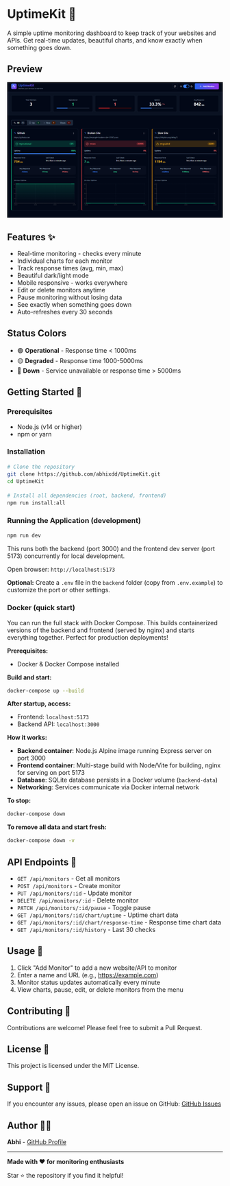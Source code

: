 # UptimeKit 🚀

A simple uptime monitoring dashboard to keep track of your websites and APIs. Get real-time updates, beautiful charts, and know exactly when something goes down.

## Preview 

![UptimeKit Dashboard](./screenshots/preview.png)

## Features ✨

- Real-time monitoring - checks every minute
- Individual charts for each monitor
- Track response times (avg, min, max)
- Beautiful dark/light mode
- Mobile responsive - works everywhere
- Edit or delete monitors anytime
- Pause monitoring without losing data
- See exactly when something goes down
- Auto-refreshes every 30 seconds

## Status Colors

- 🟢 **Operational** - Response time < 1000ms
- 🟡 **Degraded** - Response time 1000-5000ms
- 🔴 **Down** - Service unavailable or response time > 5000ms

## Getting Started 🎯

### Prerequisites
- Node.js (v14 or higher)
- npm or yarn

### Installation

```bash
# Clone the repository
git clone https://github.com/abhixdd/UptimeKit.git
cd UptimeKit

# Install all dependencies (root, backend, frontend)
npm run install:all
```

### Running the Application (development)

```bash
npm run dev
```

This runs both the backend (port 3000) and the frontend dev server (port 5173) concurrently for local development.

Open browser: `http://localhost:5173`

**Optional:** Create a `.env` file in the `backend` folder (copy from `.env.example`) to customize the port or other settings.

### Docker (quick start)

You can run the full stack with Docker Compose. This builds containerized versions of the backend and frontend (served by nginx) and starts everything together. Perfect for production deployments!

**Prerequisites:**

- Docker & Docker Compose installed

**Build and start:**

```bash
docker-compose up --build
```

**After startup, access:**

- Frontend: `localhost:5173`
- Backend API: `localhost:3000`

**How it works:**

- **Backend container**: Node.js Alpine image running Express server on port 3000
- **Frontend container**: Multi-stage build with Node/Vite for building, nginx for serving on port 5173
- **Database**: SQLite database persists in a Docker volume (`backend-data`)
- **Networking**: Services communicate via Docker internal network

**To stop:**

```bash
docker-compose down
```

**To remove all data and start fresh:**

```bash
docker-compose down -v
```


## API Endpoints 📡

- `GET /api/monitors` - Get all monitors
- `POST /api/monitors` - Create monitor
- `PUT /api/monitors/:id` - Update monitor
- `DELETE /api/monitors/:id` - Delete monitor
- `PATCH /api/monitors/:id/pause` - Toggle pause
- `GET /api/monitors/:id/chart/uptime` - Uptime chart data
- `GET /api/monitors/:id/chart/response-time` - Response time chart data
- `GET /api/monitors/:id/history` - Last 30 checks

## Usage 📖

1. Click "Add Monitor" to add a new website/API to monitor
2. Enter a name and URL (e.g., https://example.com)
3. Monitor status updates automatically every minute
4. View charts, pause, edit, or delete monitors from the menu

## Contributing 🤝

Contributions are welcome! Please feel free to submit a Pull Request.

## License 📄

This project is licensed under the MIT License.

## Support 💬

If you encounter any issues, please open an issue on GitHub: [GitHub Issues](https://github.com/abhixdd/UptimeKit/issues)

## Author 👨‍💻

**Abhi** - [GitHub Profile](https://github.com/abhixdd)

---

**Made with ❤️ for monitoring enthusiasts**

Star ⭐ the repository if you find it helpful!
